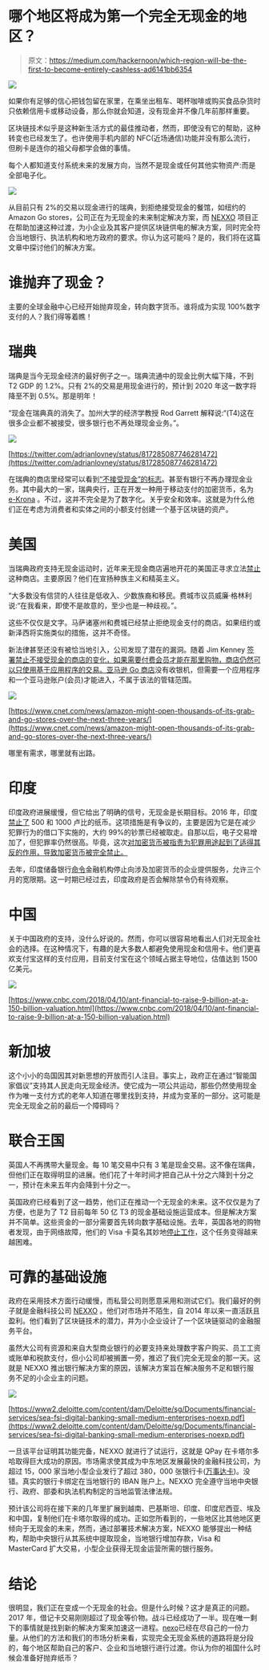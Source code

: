 # 哪个地区将成为第一个完全无现金的地区？

> 原文：<https://medium.com/hackernoon/which-region-will-be-the-first-to-become-entirely-cashless-ad6141bb6354>

![](img/c47d2e2a550bf1df269ea2e5847d1ae2.png)

如果你有足够的信心把钱包留在家里，在乘坐出租车、喝杯咖啡或购买食品杂货时只依赖信用卡或移动设备，那么你就会知道，没有现金并不像几年前那样重要。

区块链技术似乎是这种新生活方式的最佳推动者，然而，即使没有它的帮助，这种转变也已经发生了。也许使用手机内部的 NFC(近场通信)功能并没有那么流行，但刷卡是连你的祖父母都学会做的事情。

每个人都知道支付系统未来的发展方向，当然不是现金或任何其他实物资产:而是全部电子化。

![](img/64852cac17543da3046c8f001b40d1ea.png)

从目前只有 2%的交易以现金进行的瑞典，到拒绝接受现金的餐馆，如纽约的 Amazon Go stores，公司正在为无现金的未来制定解决方案，而 [NEXXO](https://nexxo.io/?utm_source=howtotoken&utm_medium=article&utm_campaign=6) 项目正在帮助加速这种过渡，为小企业及其客户提供区块链供电的解决方案，同时完全符合当地银行、执法机构和地方政府的要求。你认为这可能吗？是的，我们将在这篇文章中探讨他们的解决方案。

# 谁抛弃了现金？

主要的全球金融中心已经开始抛弃现金，转向数字货币。谁将成为实现 100%数字支付的人？我们得等着瞧！

# 瑞典

瑞典是当今无现金经济的最好例子之一。瑞典流通中的现金比例大幅下降，不到 T2 GDP 的 1.2%。只有 2%的交易是用现金进行的，预计到 2020 年这一数字将降至不到 0.5%。那是明年！

“现金在瑞典真的消失了。加州大学的经济学教授 Rod Garrett 解释说:“(T4)这在很多企业都不被接受，很多银行也不再处理现金业务。”。

![](img/07ad912425a90b08828da2fa191a8193.png)

[https://twitter.com/adrianlovney/status/817285087746281472](https://twitter.com/adrianlovney/status/817285087746281472)

在瑞典的商店里经常可以看到[“不接受现金”的标志](https://www.bloomberg.com/news/articles/2018-02-18/-no-cash-signs-everywhere-has-sweden-worried-it-s-gone-too-far)。甚至有银行不再办理现金业务。其中最大的一家，瑞典央行，正在开发一种用于移动支付的加密货币，名为 [e-Krona](https://www.riksbank.se/en-gb/financial-stability/the-financial-system/payments/does-sweden-need-an-e-krona/the-e-krona-projects-first-interim-report/) 。不过，这并不完全是为了数字化。关乎安全和效率。这就是为什么他们正在考虑为消费者和实体之间的小额支付创建一个基于区块链的资产。

# 美国

当瑞典政府支持无现金运动时，近年来无现金商店遍地开花的美国正寻求立法[禁止](http://www.grubstreet.com/2018/11/new-bill-would-make-cash-free-businesses-restaurants-illegal.html)这种商店。主要原因？他们在宣扬种族主义和精英主义。

“大多数没有信贷的人往往是低收入、少数族裔和移民。费城市议员威廉·格林利说:“在我看来，即使不是故意的，至少也是一种歧视。”。

这些不仅仅是文字。马萨诸塞州和费城已经禁止拒绝现金支付的商店。如果纽约或新泽西将实施类似的措施，这并不奇怪。

新法律甚至还没有被恰当地引入，公司发现了潜在的漏洞。随着 Jim Kenney [签署禁止不接受现金的商店的变化，如果需要付费会员才能在那里购物，商店仍然可以只使用基于应用程序的交易。](https://www.usatoday.com/story/tech/talkingtech/2019/03/09/dont-ditch-cash-yet-but-paying-venmo-phones-cards-future/3110706002/)[亚马逊 Go 商店](https://www.usatoday.com/story/tech/talkingtech/2019/03/09/dont-ditch-cash-yet-but-paying-venmo-phones-cards-future/3110706002/)没有收银机，但需要一个应用程序和一个亚马逊账户(会员)才能进入，不属于该法的管辖范围。

![](img/ae405bee10c260ec37ab8659cd7a5f03.png)

[https://www.cnet.com/news/amazon-might-open-thousands-of-its-grab-and-go-stores-over-the-next-three-years/](https://www.cnet.com/news/amazon-might-open-thousands-of-its-grab-and-go-stores-over-the-next-three-years/)

哪里有需求，哪里就有出路。

# 印度

印度政府进展缓慢，但它给出了明确的信号，无现金是长期目标。2016 年，印度[禁止了](https://economictimes.indiatimes.com/wealth/spend/a-year-after-note-ban-cashless-economy-is-still-a-distant-dream/articleshow/61541013.cms) 500 和 1000 卢比的纸币。这项措施是有争议的，主要是因为它是在减少犯罪行为的借口下实施的，大约 99%的钞票已经被取走。自那以后，电子交易增加了，但犯罪率仍然很高。毕竟，这次[对加密货币被指责为犯罪用途起到了适得其反的作用，导致加密货币被完全禁止。](https://www.ccn.com/breaking-india-is-considering-a-ban-on-the-use-of-cryptocurrencies)

去年，印度储备银行[命令](https://bitcoinist.com/rbi-bans-indias-financial-institutions-cryptocurrency-related-business-dealings-ulterior-motives-play/)金融机构停止向涉及加密货币的企业提供服务，允许三个月的宽限期。这一时期已经过去，印度政府是否会解除禁令仍有待观察。

# 中国

关于中国政府的支持，没什么好说的。然而，你可以很容易地看出人们对无现金社会的选择。在这种情况下，有趣的是大多数人都避免使用现金和信用卡。他们更喜欢支付宝这样的支付应用，目前支付宝在这个领域占据主导地位，估值达到 1500 亿美元。

![](img/0cf308f31cd7f8ed5f9cc7fd0fc25e2d.png)

[https://www.cnbc.com/2018/04/10/ant-financial-to-raise-9-billion-at-a-150-billion-valuation.html](https://www.cnbc.com/2018/04/10/ant-financial-to-raise-9-billion-at-a-150-billion-valuation.html)

# 新加坡

这个小小的岛国因其对新思想的开放而引人注目。事实上，政府正在通过“智能国家倡议”支持其人民走向无现金经济。使它成为一项公共运动，那些仍然使用现金作为唯一支付方式的老年人知道在哪里找到支持，并成为变革的一部分。这可能是完全无现金之前的最后一个障碍吗？

# 联合王国

英国人不再携带大量现金。每 10 笔交易中只有 3 笔是现金交易。这不像在瑞典，但他们正在取得明显的进展。他们花了十年时间才把自己从十分之六降到十分之一，预计在未来五年内会降到十分之一。

英国政府已经看到了这一趋势，他们正在推动一个无现金的未来。这不仅仅是为了方便，也是为了 T2 目前每年 50 亿 T3 的现金基础设施运营成本。但是解决方案并不简单。这些资金的一部分需要首先转向数字基础设施。去年，英国各地的购物者发现，由于网络故障，他们的 Visa 卡莫名其妙地[停止工作](https://www.theguardian.com/business/2018/jun/01/visa-card-network-failure-what-we-know-so-far)，这个任务变得越来越困难。

# 可靠的基础设施

政府在采用技术方面行动缓慢，而私营公司则愿意采用和测试它们。我们最好的例子就是金融科技公司 [NEXXO](https://nexxo.io/?utm_source=howtotoken&utm_medium=article&utm_campaign=6) 。他们对市场并不陌生，自 2014 年以来一直活跃且盈利。他们看到了区块链技术的潜力，并为小企业设计了一个区块链驱动的金融服务平台。

虽然大公司有资源和来自大型商业银行的必要支持来处理数字客户购买、员工工资或账单和税款支付，但小公司却被搁置一旁，推迟了我们完全无现金的那一天。这就是 NEXXO 推出银行解决方案的原因，该解决方案旨在解决服务不足和银行服务不足的小企业主的问题。

![](img/da55edc468f1a3c69ece469af715246d.png)

[https://www2.deloitte.com/content/dam/Deloitte/sg/Documents/financial-services/sea-fsi-digital-banking-small-medium-enterprises-noexp.pdf](https://www2.deloitte.com/content/dam/Deloitte/sg/Documents/financial-services/sea-fsi-digital-banking-small-medium-enterprises-noexp.pdf)

一旦该平台证明其功能完备，NEXXO 就进行了试运行，这就是 QPay 在卡塔尔多哈取得巨大成功的原因。市场需求使其成为中东地区发展最快的金融科技公司，为超过 15，000 家当地小型企业发行了超过 380，000 张银行卡([万事达卡](https://thepeninsulaqatar.com/article/14/12/2015/QPAY-joins-MasterCard-for-WPS))。没错。真实的银行卡绑定在当地银行的 IBAN 账户上。NEXXO 完全遵守当地中央银行、政府、部委和执法机构制定的当地监管法律法规。

预计该公司将在接下来的几年里扩展到越南、巴基斯坦、印度、印度尼西亚、埃及和中国，复制他们在卡塔尔取得的成功。正如您所看到的，一些地区比其他地区更倾向于无现金的未来，然而，通过部署技术解决方案，NEXXO 能够提出一种结构，帮助中央银行从其系统中提取现金，当地银行增加存款，Visa 和 MasterCard 扩大交易，小型企业获得无现金运营所需的银行服务。

# 结论

很明显，我们正在变成一个无现金的社会。但是什么时候？这才是真正的问题。2017 年，借记卡交易刚刚超过了现金等价物。战斗已经成功了一半。现在唯一剩下的事情就是找到新的解决方案来加速这一进程。[nexo](https://nexxo.io/?utm_source=howtotoken&utm_medium=article&utm_campaign=6)已经在尽自己的一份力量。从他们的方法和我们的市场分析来看，实现完全无现金系统的道路将是分段的，每个地区帮助自己的客户、企业和当地银行进行过渡。你认为你的祖国什么时候会准备好抛弃纸币？